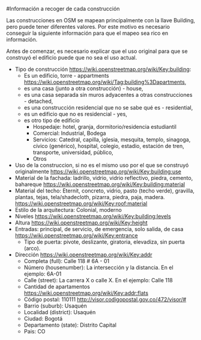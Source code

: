 #Información a recoger de cada construcción

Las construcciones en OSM se mapean principalmente con la llave Building, pero puede tener diferentes valores.
Por este motivo es necesario conseguir la siguiente información para que el mapeo sea rico en información.

Antes de comenzar, es necesario explicar que el uso original para que se construyó el edificio puede que no sea el uso actual.

* Tipo de construcción https://wiki.openstreetmap.org/wiki/Key:building:
  * Es un edificio, torre - appartments https://wiki.openstreetmap.org/wiki/Tag:building%3Dapartments,
  * es una casa (junto a otra construcción) - house,
  * es una casa separada sin muros adyacentes a otras construcciones - detached,
  * es una construcción residencial que no se sabe qué es - residential,
  * es un edificio que no es residencial - yes,
  * es otro tipo de edificio
    * Hospedaje: hotel, granja, dormitorio/residencia estudiantil
    * Comercial: Industrial, Bodega
    * Servicios: Catedral, capilla, iglesia, mesquita, templo, sinagoga, cívico (genérico), hospital, colegio, estadio, estación de tren, transporte, universidad, público,
    * Otros
* Uso de la construccion, si no es el mismo uso por el que se construyó originalmente
https://wiki.openstreetmap.org/wiki/Key:building:use
* Material de la fachada: ladrillo, vidrio, vidrio reflectivo, piedra, cemento, bahareque
https://wiki.openstreetmap.org/wiki/Key:building:material
* Material del techo: Eternit, concreto, vidrio, pasto (techo verde), gravilla, plantas, tejas, tela/shadecloth, pizarra, piedra, paja, madera.
https://wiki.openstreetmap.org/wiki/Key:roof:material
* Estilo de la arquitectura: Colonial, moderno
* Niveles https://wiki.openstreetmap.org/wiki/Key:building:levels
* Altura https://wiki.openstreetmap.org/wiki/Key:height
* Entradas: principal, de servicio, de emergencia, solo salida, de casa https://wiki.openstreetmap.org/wiki/Key:entrance
  * Tipo de puerta: pivote, deslizante, giratoria, elevadiza, sin puerta (arco). 
* Dirección https://wiki.openstreetmap.org/wiki/Key:addr
  * Completa (full): Calle 118 # 6A - 01
  * Número (housenumber): La intersección y la distancia. En el ejemplo: 6A-01
  * Calle (street): La carrera X o calle X. En el ejemplo: Calle 118 
  * Cantidad de apartamentos https://wiki.openstreetmap.org/wiki/Key:addr:flats
  * Código postal: 110111 http://visor.codigopostal.gov.co/472/visor/#
  * Barrio (suburb): Usaquén
  * Localidad (district): Usaquén 
  * Ciudad: Bogotá
  * Departamento (state): Distrito Capital
  * Pais: CO

